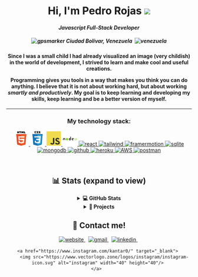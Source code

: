 <h1 align="center">Hi, I'm Pedro Rojas <img src="https://media.giphy.com/media/hvRJCLFzcasrR4ia7z/giphy.gif" width="35"></h1>

<span align="center">
  <span>
    <h4 align="center"><em>Javascript Full-Stack Developer</em>   
    </h4>
    <h5 align="center">
    	<em>
	    <img valign="bottom" src="https://www.svgrepo.com/show/362123/map-marker.svg" alt="gpsmarker" width="16" height="16"/> 
	    <b>Ciudad Bolívar, Venezuela</b>&nbsp;
	    <img valign="bottom" src="https://www.svgrepo.com/show/248930/venezuela.svg" alt="venezuela" width="16" height="16"/> 
	</em>   
    </h4>
</span>

<h4 align="center">Since I was a small child I had already visualized an image (very childish) in the world of development, I strived to learn and make cool and useful creations.
  
Programming gives you tools in a way that makes you think you can do anything.
  I believe that it is not about working hard, but about working <i>smartly and productively</i>.
My goal is to keep learning and developing my skills, keep learning and be a better version of myself.</h4>

<hr>
<h3 align="center">My technology stack:</h3>
  <p align="center">
    <a href="https://www.w3.org/html/" target="_blank"> 
        <img src="https://raw.githubusercontent.com/devicons/devicon/master/icons/html5/html5-original-wordmark.svg" alt="html5" width="40" height="40"/> 
    </a>
    <a href="https://www.w3schools.com/css/" target="_blank"> 
        <img src="https://raw.githubusercontent.com/devicons/devicon/master/icons/css3/css3-original-wordmark.svg" alt="css3" width="40" height="40"/>
    </a>
    <a href="https://developer.mozilla.org/en-US/docs/Web/JavaScript" target="_blank"> 
        <img src="https://raw.githubusercontent.com/devicons/devicon/master/icons/javascript/javascript-original.svg" alt="javascript" width="40" height="40"/>
    </a>
    <a href="https://nodejs.org" target="_blank"> 
        <img src="https://raw.githubusercontent.com/devicons/devicon/master/icons/nodejs/nodejs-original-wordmark.svg" alt="nodejs" width="40" height="40"/>
    </a>
    <a href="https://reactjs.org/" target="_blank"> 
        <img src="https://www.svgrepo.com/show/354259/react.svg" alt="react" width="40" height="40"/>
    </a>
    <a href="https://tailwindcss.com/" target="_blank"> 
        <img src="https://www.svgrepo.com/show/374118/tailwind.svg" alt="tailwind" width="40" height="40"/>
    </a>
    <a href="https://www.framer.com/motion/" target="_blank"> 
        <img src="https://www.svgrepo.com/show/361507/framer-logo.svg" alt="framermotion" width="40" height="40"/>
    </a>
    <a href="https://www.sqlite.org/index.html" target="_blank"> 
        <img src="https://www.vectorlogo.zone/logos/sqlite/sqlite-icon.svg" alt="sqlite" width="40" height="40"/>
    </a>
    <a href="https://mongodb.com/" target="_blank"> 
        <img src="https://www.svgrepo.com/show/331488/mongodb.svg" alt="mongodb" width="40" height="40"/>
    </a>
    <a href="https://github.com/kantar0" target="_blank"> 
        <img src="https://www.vectorlogo.zone/logos/github/github-tile.svg" alt="github" width="40" height="40"/>
    </a>    
    <a href="https://heroku.com" target="_blank"> 
        <img src="https://www.vectorlogo.zone/logos/heroku/heroku-icon.svg" alt="heroku" width="40" height="40"/>
    </a>
    <a href="https://aws.amazon.com/" target="_blank"> 
        <img src="https://www.svgrepo.com/show/373458/aws.svg" alt="AWS" width="40" height="40"/>
    </a>
    <a href="https://www.postman.com/" target="_blank"> 
        <img src="https://www.vectorlogo.zone/logos/getpostman/getpostman-icon.svg" alt="postman" width="40" height="40"/>
    </a>
    
    
  </p>
<br />
    
## 📊 Stats (expand to view)
<details> 
  <summary><b>💻 GitHub Stats</b></summary>
  <br/>
  <p align="center">
    <img src="https://github-readme-stats.vercel.app/api?username=kantar0">
    <br />
    <br />
	  <img src="https://github-readme-stats.vercel.app/api/top-langs/?username=kantar0">
  </p>
</details>

<details> 
  <summary><b>🧰 Projects</b></summary>
  <br/>
  <p align="center">
    <a href="https://top.gg/bot/854182792626831380" target="_blank"> 
      <img src="https://images.discordapp.net/avatars/854182792626831380/ba0bb1178faa0fa128c4cdd1d0d3fdcb.png" width="128">
      <br />
      <b>DolarBotVe</b>
    </a>
  </p>
</details>

## 📲 Contact me!
<p align="center">
    <a href="https://kantar0.dev/" target="_blank"> 
        <img src="https://guidospadavecchia.github.io/images/logo-big.png" alt="website" width="40" height="40"/> 
    </a>  
    &nbsp;
    <a href="mailto:pedro@kantar0.dev" target="_blank"> 
        <img src="https://www.vectorlogo.zone/logos/gmail/gmail-icon.svg" alt="gmail" width="40" height="40"/> 
    </a>  
    &nbsp;
    <a href="https://www.linkedin.com/in/kantar0/" target="_blank"> 
        <img src="https://www.vectorlogo.zone/logos/linkedin/linkedin-icon.svg" alt="linkedin" width="40" height="40"/> 
    </a>  
    &nbsp;
   
    <a href="https://www.instagram.com/kantar0/" target="_blank"> 
        <img src="https://www.vectorlogo.zone/logos/instagram/instagram-icon.svg" alt="instagram" width="40" height="40"/> 
    </a>  
</p>

